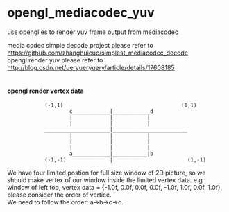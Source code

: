 # opengl_mediacodec_yuv
use opengl es to render yuv frame output from mediacodec<br>

media codec simple decode project please refer to https://github.com/zhanghuicuc/simplest_mediacodec_decode <br>
opengl render yuv please refer to http://blog.csdn.net/ueryueryuery/article/details/17608185 <br>
<br>

#### opengl render vertex data
                (-1,1)                                      (1,1)
                        c____________|____________d
                        |            |           |
                        |            |           |
                _____________________|________________________
                        |            |           |
                        |            |           | 
                        |            |           |
                        a____________|___________|b
                (-1,-1)              |                        (1,-1)


We have four limited postion for full size window of 2D picture, so we should make vertex of our window inside the limited vertex data.
e.g : window of left top, vertex data = {-1.0f, 0.0f, 0.0f, 0.0f, -1.0f, 1.0f, 0.0f, 1.0f}, please consider the order of vertice.<br>
We need to follow the order: a->b->c->d.
